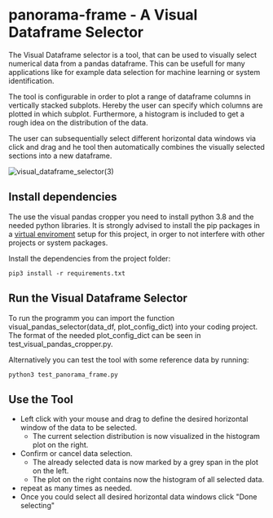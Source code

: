 # panorama-frame - A Visual Dataframe Selector

The Visual Dataframe selector is a tool, that can be used to visually select numerical data from a pandas dataframe. This can be usefull for many applications like for example data selection for machine learning or system identification.

The tool is configurable in order to plot a range of dataframe columns in vertically stacked subplots.
Hereby the user can specify which columns are plotted in which subplot. Furthermore, a histogram is included to get a rough idea on the distribution of the data.

The user can subsequentially select different horizontal data windows via click and drag and he tool then automatically combines the visually selected sections into a new dataframe.

![visual_dataframe_selector(3)](https://github.com/manumerous/visual_dataframe_selector/assets/18735094/29fb830e-3272-418b-b74d-b19283b88fb0)

## Install dependencies

The use the visual pandas cropper you need to install python 3.8 and the needed python libraries. It is strongly advised to install the pip packages in a [virtual enviroment](https://docs.python.org/3/tutorial/venv.html) setup for this project, in orger to not interfere with other projects or system packages.

Install the dependencies from the project folder:

```
pip3 install -r requirements.txt
```

## Run the Visual Dataframe Selector

To run the programm you can import the function visual_pandas_selector(data_df, plot_config_dict) into your coding project. The format of the needed plot_config_dict can be seen in test_visual_pandas_cropper.py.

Alternatively you can test the tool with some reference data by running:

```
python3 test_panorama_frame.py
```

## Use the Tool

- Left click with your mouse and drag to define the desired horizontal window of the data to be selected.
  - The current selection distribution is now visualized in the histogram plot on the right.
- Confirm or cancel data selection.
  - The already selected data is now marked by a grey span in the plot on the left.
  - The plot on the right contains now the histogram of all selected data.
- repeat as many times as needed.
- Once you could select all desired horizontal data windows click "Done selecting"
